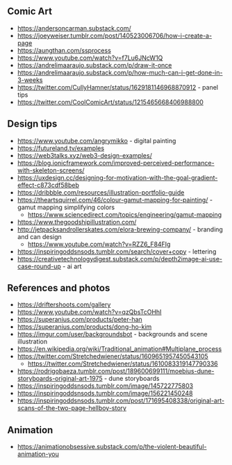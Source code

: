 ## Comic Art

- https://andersoncarman.substack.com/
- https://joeyweiser.tumblr.com/post/140523006706/how-i-create-a-page
- https://aungthan.com/ssprocess
- https://www.youtube.com/watch?v=f7Lu6JNcW1Q
- https://andrelimaaraujo.substack.com/p/draw-it-once
- https://andrelimaaraujo.substack.com/p/how-much-can-i-get-done-in-3-weeks
- https://twitter.com/CullyHamner/status/1629181146968870912 - panel tips
- https://twitter.com/CoolComicArt/status/1215465668406988800

## Design tips

- https://www.youtube.com/angrymikko - digital painting
- https://futureland.tv/examples
- https://web3talks.xyz/web3-design-examples/
- https://blog.ionicframework.com/improved-perceived-performance-with-skeleton-screens/
- https://uxdesign.cc/designing-for-motivation-with-the-goal-gradient-effect-c873cdf58beb
- https://dribbble.com/resources/illustration-portfolio-guide
- https://theartsquirrel.com/46/colour-gamut-mapping-for-painting/ - gamut mapping simplifying colors
  - https://www.sciencedirect.com/topics/engineering/gamut-mapping
- https://www.thegoodshipillustration.com/
- http://jetpacksandrollerskates.com/elora-brewing-company/ - branding and can design
  - https://www.youtube.com/watch?v=RZZ6_F84FIg
- https://inspiringoddsnsods.tumblr.com/search/cover+copy - lettering
- https://creativetechnologydigest.substack.com/p/depth2image-ai-use-case-round-up - ai art

## References and photos

- https://driftershoots.com/gallery
- https://www.youtube.com/watch?v=qzQbsTcOHhI
- https://superanius.com/products/peter-han
- https://superanius.com/products/dong-ho-kim
- https://imgur.com/user/backgroundsbot - backgrounds and scene illustration
- https://en.wikipedia.org/wiki/Traditional_animation#Multiplane_process
- https://twitter.com/Stretchedwiener/status/1609651957450543105
  - https://twitter.com/Stretchedwiener/status/1610083319147790336
- https://rodrigobaeza.tumblr.com/post/189600699111/moebius-dune-storyboards-original-art-1975 - dune storyboards
- https://inspiringoddsnsods.tumblr.com/image/145722775803
- https://inspiringoddsnsods.tumblr.com/image/156221450248
- https://inspiringoddsnsods.tumblr.com/post/171695408338/original-art-scans-of-the-two-page-hellboy-story


## Animation
- https://animationobsessive.substack.com/p/the-violent-beautiful-animation-you